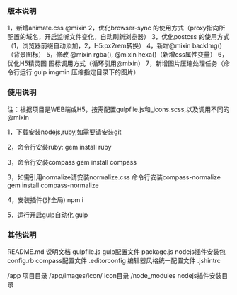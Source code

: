 ### 版本说明 ###
1，新增animate.css @mixin
2，优化browser-sync 的使用方式（proxy指向所配置的域名，开启监听文件变化，自动刷新浏览器）
3，优化postcss 的使用方式（1，浏览器前缀自动添加，2，H5:px2rem转换）
4，新增@mixin backImg()（背景图标）
5，修改 @mixin rgba(), @mixin hexa()（新增css属性变量）
6，优化H5精灵图 图标调用方式（循环引用@mixin）
7，新增图片压缩处理任务（命令行运行 gulp imgmin 压缩指定目录下的图片）

### 使用说明 ###
注：根据项目是WEB端或H5，按需配置gulpfile.js和_icons.scss,以及调用不同的@mixin

1，下载安装nodejs,ruby,如需要请安装git

2，命令行安装ruby:
gem install ruby

3，命令行安装compass
gem install compass

3，如需引用normalize请安装normalize.css
命令行安装compass-normalize
gem install compass-normalize

4，安装插件(非全局)
npm i

5，运行开启gulp自动化
gulp

### 其他说明 ###
README.md           说明文档
gulpfile.js         gulp配置文件
package.js          nodejs插件安装包
config.rb           compass配置文件
.editorconfig       编辑器风格统一配置文件
.jshintrc

/app                项目目录
/app/images/icon/   icon目录
/node_modules       nodejs插件安装目录
